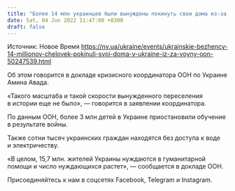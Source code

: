 ```yaml
---
title: "Более 14 млн украинцев были вынуждены покинуть свои дома из-за войны — ООН"
date: Sat, 04 Jun 2022 11:47:00 +0300
draft: false
---
```

Источник: Новое Время https://nv.ua/ukraine/events/ukrainskie-bezhency-14-millionov-chelovek-pokinuli-svoi-doma-v-ukraine-iz-za-voyny-oon-50247539.html


Об этом говорится в докладе кризисного координатора ООН по Украине Амина Авада.

«Такого масштаба и такой скорости вынужденного переселения в истории еще не было», — говорится в заявлении координатора.

 По данным ООН, более 3 млн детей в Украине приостановили обучение в результате войны.

 Также сотни тысяч украинских граждан находятся без доступа к воде и электричеству.

«В целом, 15,7 млн. жителей Украины нуждаются в гуманитарной помощи и число нуждающихся растет», — сообщается в докладе ООН.

Присоединяйтесь к нам в соцсетях Facebook, Telegram и Instagram.
